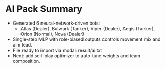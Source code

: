 # AI Pack Summary

- Generated 6 neural-network-driven bots:
  - Atlas (Dealer), Bulwark (Tanker), Viper (Dealer), Aegis (Tanker), Orion (Normal), Nova (Dealer)
- Single-step MLP with role-biased outputs controls movement mix and aim lead.
- File ready to import via modal: result/ai.txt
- Next: add self-play optimizer to auto-tune weights and team composition.
